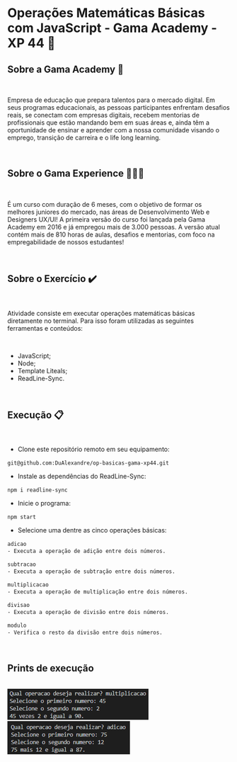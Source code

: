 # Operações Matemáticas Básicas com JavaScript - Gama Academy - XP 44 🚀

## Sobre a Gama Academy 🏫

<br>

Empresa de educação que prepara talentos para o mercado digital. Em seus programas educacionais, as pessoas participantes enfrentam desafios reais, se conectam com empresas digitais, recebem mentorias de profissionais que estão mandando bem em suas áreas e, ainda têm a oportunidade de ensinar e aprender com a nossa comunidade visando o emprego, transição de carreira e o life long learning.

<br>

## Sobre o Gama Experience 👨🏽‍💻

<br>

É um curso com duração de 6 meses, com o objetivo de formar os melhores juniores do mercado, nas áreas de Desenvolvimento Web e Designers UX/UI! A primeira versão do curso foi lançada pela Gama Academy em 2016 e já empregou mais de 3.000 pessoas.  A versão atual contém mais de 810 horas de aulas, desafios e mentorias, com foco na  empregabilidade de nossos estudantes!

<br>

## Sobre o Exercício ✔️

<br>

Atividade consiste em executar operações matemáticas básicas diretamente no terminal. Para isso foram utilizadas as seguintes ferramentas e conteúdos:

<br>

* JavaScript;
* Node;
* Template Liteals;
* ReadLine-Sync.

<br>

## Execução 📋

<br>

* Clone este repositório remoto em seu equipamento:
```
git@github.com:DuAlexandre/op-basicas-gama-xp44.git
```

* Instale as dependências do ReadLine-Sync:
```
npm i readline-sync
```
* Inicie o programa:
```
npm start
```
* Selecione uma dentre as cinco operações básicas:
```
adicao
- Executa a operação de adição entre dois números.
```
```
subtracao
- Executa a operação de subtração entre dois números.
```
```
multiplicacao
- Executa a operação de multiplicação entre dois números.
```
```
divisao
- Executa a operação de divisão entre dois números.
```
```
modulo
- Verifica o resto da divisão entre dois números.
```

<br>

## Prints de execução

<br>

<img src="./prints/print-1.png">

<br>

<img src="./prints/print-2.png">